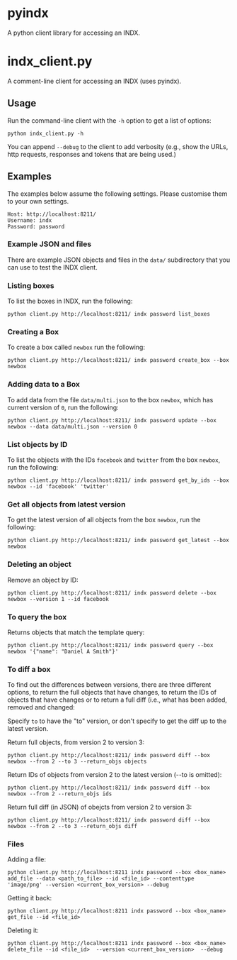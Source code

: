 # pyindx

A python client library for accessing an INDX.

# indx_client.py

A comment-line client for accessing an INDX (uses pyindx).

## Usage

Run the command-line client with the `-h` option to get a list of options:

    python indx_client.py -h

You can append `--debug` to the client to add verbosity (e.g., show the URLs, http requests, responses and tokens that are being used.)

## Examples

The examples below assume the following settings. Please customise them to your own settings.

    Host: http://localhost:8211/
    Username: indx
    Password: password

### Example JSON and files

There are example JSON objects and files in the `data/` subdirectory that you can use to test the INDX client.


### Listing boxes

To list the boxes in INDX, run the following:

    python client.py http://localhost:8211/ indx password list_boxes

### Creating a Box

To create a box called `newbox` run the following:

    python client.py http://localhost:8211/ indx password create_box --box newbox

### Adding data to a Box

To add data from the file `data/multi.json` to the box `newbox`, which has current version of `0`, run the following:

    python client.py http://localhost:8211/ indx password update --box newbox --data data/multi.json --version 0

### List objects by ID

To list the objects with the IDs `facebook` and `twitter` from the box `newbox`, run the following:

    python client.py http://localhost:8211/ indx password get_by_ids --box newbox --id 'facebook' 'twitter'

### Get all objects from latest version

To get the latest version of all objects from the box `newbox`, run the following:

    python client.py http://localhost:8211/ indx password get_latest --box newbox

### Deleting an object

Remove an object by ID:

    python client.py http://localhost:8211/ indx password delete --box newbox --version 1 --id facebook

### To query the box

Returns objects that match the template query:

    python client.py http://localhost:8211/ indx password query --box newbox '{"name": "Daniel A Smith"}'

### To diff a box

To find out the differences between versions, there are three different options, to return the full objects that have changes, to return the IDs of objects that have changes or to return a full diff (i.e., what has been added, removed and changed:

Specify `to` to have the "to" version, or don't specify to get the diff up to the latest version.

Return full objects, from version 2 to version 3:

    python client.py http://localhost:8211/ indx password diff --box newbox --from 2 --to 3 --return_objs objects

Return IDs of objects from version 2 to the latest version (--to is omitted):

    python client.py http://localhost:8211/ indx password diff --box newbox --from 2 --return_objs ids

Return full diff (in JSON) of obejcts from version 2 to version 3:

    python client.py http://localhost:8211/ indx password diff --box newbox --from 2 --to 3 --return_objs diff


### Files

Adding a file: 

    python client.py http://localhost:8211 indx password --box <box_name> add_file --data <path_to_file> --id <file_id> --contenttype 'image/png' --version <current_box_version> --debug

Getting it back:

    python client.py http://localhost:8211 indx password --box <box_name> get_file --id <file_id>

Deleting it:

    python client.py http://localhost:8211 indx password --box <box_name>  delete_file --id <file_id>  --version <current_box_version>  --debug



